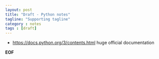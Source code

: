 ```yaml
---
layout: post
title: "Draft - Python notes"
tagline: "Supporting tagline"
category : notes
tags : [draft]
---
```


* <https://docs.python.org/3/contents.html> huge official documentation

__EOF__
